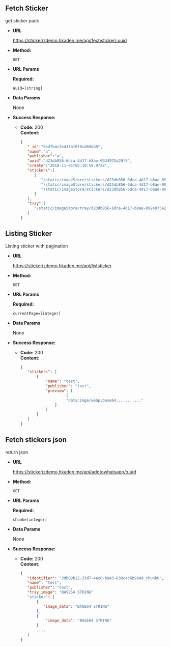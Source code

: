**Fetch Sticker**
----
  get sticker pack

* **URL**

  https://stickerizdemo.hkaden.me/api/fechsticker/:uuid

* **Method:**

  `GET`
  
*  **URL Params**

   **Required:**
 
   `uuid=[string]`

* **Data Params**

  None

* **Success Response:**

  * **Code:** 200 <br />
    **Content:** 
    ```json
    {  
       "_id":"5bdfb4c3e413bf6f8cd69db8",
       "name":"a",
       "publisher":"a",
       "uuid":"d23db856-6dca-4d17-b8ae-0924975a29f5",
       "create":"2018-11-05T03:10:59.972Z",
       "stickers":[  
          [  
             "/static/imageStore/stickers/d23db856-6dca-4d17-b8ae-0924975a29f5/f3188c9b-87c9-4fc2-9f03-5234ce4d5237.png",
             "/static/imageStore/stickers/d23db856-6dca-4d17-b8ae-0924975a29f5/f7ab38f4-b7ec-40dc-9169-c07b5dc5b49b.png",
             "/static/imageStore/stickers/d23db856-6dca-4d17-b8ae-0924975a29f5/0a5c763b-e366-4c8a-908c-87b4d977e64f.png"
          ]
       ],
       "tray":[  
          "/static/imageStore/tray/d23db856-6dca-4d17-b8ae-0924975a29f5/cc336dc7-7242-43a3-8b4a-58cd51026222.png"
       ]
    }    
    ```

 **Listing Sticker**
 ----
   Listing sticker with pagination
 
 * **URL**
 
   https://stickerizdemo.hkaden.me/api/liststicker
 
 * **Method:**
 
   `GET`
   
 *  **URL Params**
 
    **Required:**
  
    `currentPage=[integer]`
 
 * **Data Params**
 
   None
 
 * **Success Response:**
 
   * **Code:** 200 <br />
     **Content:** 
     ```json
     {  
        "stickers": [
            {
                "name": "test",
                "publisher": "test",
                "preview": [
                         [
                         "data:imge/webp;base64,.........."
                    ]
                ]
            }
        ]
     }    
     ```
     
 **Fetch stickers json**
 ----
   return json
 
 * **URL**
 
   https://stickerizdemo.hkaden.me/api/addtowhatsapp/:uuid
 
 * **Method:**
 
   `GET`
   
 *  **URL Params**
 
    **Required:**
  
    `chunk=[integer]`
 
 * **Data Params**
 
   None
 
 * **Success Response:**
 
   * **Code:** 200 <br />
     **Content:** 
     ```json
     {  
        "identifier": "3db09b22-33d7-4ac0-b943-639cac6b9849_chunk0",
        "name": "test",
        "publisher": "test",
        "tray_image": "BASE64 STRING"
        "sticker": [
            {
               "image_data": "BASE64 STRING"
            },
            {
                "image_data": "BASE64 STRING"
            }
            ....
        ]
     }    
     ```
 
 
  
 


